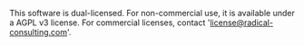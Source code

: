 
This software is dual-licensed.  For non-commercial use, it is available
under a AGPL v3 license.  For commercial licenses, contact
'license@radical-consulting.com'.

